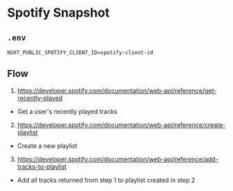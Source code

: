# Spotify Snapshot

## `.env`

```
NUXT_PUBLIC_SPOTIFY_CLIENT_ID=spotify-client-id
```

## Flow

1. https://developer.spotify.com/documentation/web-api/reference/get-recently-played

- Get a user's recently played tracks

2. https://developer.spotify.com/documentation/web-api/reference/create-playlist

- Create a new playlist

3. https://developer.spotify.com/documentation/web-api/reference/add-tracks-to-playlist

- Add all tracks returned from step 1 to playlist created in step 2
